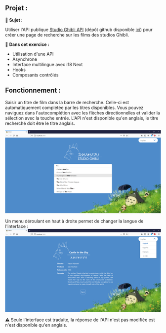 ## Projet :

:memo: **Sujet :**

Utiliser l'API publique [Studio Ghibli API](https://ghibliapi.herokuapp.com/) (dépôt github disponible [ici](https://github.com/janaipakos/ghibliapi)) pour créer une page de recherche sur les films des studios Ghibli.

:dart: **Dans cet exercice :**
- Utilisation d'une API
- Asynchrone
- Interface multilingue avec i18 Next
- Hooks
- Composants contrôlés


## Fonctionnement :

Saisir un titre de film dans la barre de recherche. Celle-ci est automatiquement complétée par les titres disponibles.
Vous pouvez naviguez dans l'autocomplétion avec les flèches directionnelles et valider la sélection avec la touche entrée.
L'API n'est disponible qu'en anglais, le titre recherché doit être le titre anglais.

![main](https://github.com/JCX-DEV/Exercice_Ghibli/blob/main/Screenshots/main.jpg?raw=true)

Un menu déroulant en haut à droite permet de changer la langue de l'interface :
![settings](https://github.com/JCX-DEV/Exercice_Ghibli/blob/main/Screenshots/settings.jpg?raw=true)

:warning: Seule l'interface est traduite, la réponse de l'API n'est pas modifiée est n'est disponible qu'en anglais.
